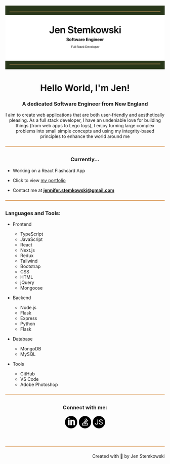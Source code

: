 ![logo](readme-banner.jpg)

<h1 align="center">Hello World, I'm Jen!</h1>
<h3 align="center">A dedicated Software Engineer from New England</h3>
<p align="center">I aim to create web applications that are both user-friendly and aesthetically pleasing.  As a full stack developer, I have an undeniable love for building things (from web apps to Lego toys), I enjoy turning large complex problems into small simple concepts and using my integrity-based principles to enhance the world around me</p>

<img align="center" src="https://github.com/jenstem/jenstem/blob/main/goldbar.jpg" alt="goldbar" height="2" width="900"/>

<h3 align="center">Currently...</h3>

- Working on a React Flashcard App

- Click to view [my portfolio](https://main--elegant-manatee-16206a.netlify.app/)

- Contact me at **jennifer.stemkowski@gmail.com**

<img align="center" src="https://github.com/jenstem/jenstem/blob/main/goldbar.jpg" alt="goldbar" height="2" width="900"/>

<h3 align="left">Languages and Tools:</h3>

- Frontend
    - TypeScript
    - JavaScript
    - React
    - Next.js
    - Redux
    - Tailwind
    - Bootstrap
    - CSS
    - HTML
    - jQuery
    - Mongoose


- Backend
    - Node.js
    - Flask
    - Express
    - Python
    - Flask


- Database
    - MongoDB
    - MySQL


- Tools
    - GitHub
    - VS Code
    - Adobe Photoshop

<img align="center" src="https://github.com/jenstem/jenstem/blob/main/goldbar.jpg" alt="goldbar" height="2" width="900"/>

<br>
<h3 align="center">Connect with me:</h3>
<p align="center">
<a href="https://www.linkedin.com/in/jennifer-s-913445265/" target="blank"><img align="center" src="https://github.com/jenstem/jenstem/blob/main/linkedInIcon.png" alt="LinkedIn" height="40" width="40" /></a>
<a href="https://stackoverflow.com/users/22820388/astranova" target="blank"><img align="center" src="https://github.com/jenstem/jenstem/blob/main/stackoverflowIcon.png" alt="Stack Overflow" height="40" width="40" /></a>
<a href="https://main--elegant-manatee-16206a.netlify.app/" target="blank"><img align="center" src="https://github.com/jenstem/jenstem/blob/main/portfolioIcon.png" alt="My Portfolio" height="40" width="40" /></a>
</p>
<br>


<br>
<img align="center" src="https://github.com/jenstem/jenstem/blob/main/goldbar.jpg" alt="goldbar" height="2" width="900"/>

<p align="right" > Created with 💚 by Jen Stemkowski</a></p>
